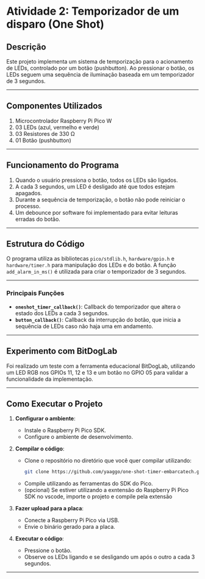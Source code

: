 # Atividade 2: Temporizador de um disparo (One Shot)

## Descrição
Este projeto implementa um sistema de temporização para o acionamento de LEDs, controlado por um botão (pushbutton). Ao pressionar o botão, os LEDs seguem uma sequência de iluminação baseada em um temporizador de 3 segundos.

---

## Componentes Utilizados
1. Microcontrolador Raspberry Pi Pico W
2. 03 LEDs (azul, vermelho e verde)
3. 03 Resistores de 330 Ω
4. 01 Botão (pushbutton)

---

## Funcionamento do Programa
1. Quando o usuário pressiona o botão, todos os LEDs são ligados.
2. A cada 3 segundos, um LED é desligado até que todos estejam apagados.
3. Durante a sequência de temporização, o botão não pode reiniciar o processo.
4. Um debounce por software foi implementado para evitar leituras erradas do botão.

---

## Estrutura do Código
O programa utiliza as bibliotecas `pico/stdlib.h`, `hardware/gpio.h` e `hardware/timer.h` para manipulação dos LEDs e do botão. A função `add_alarm_in_ms()` é utilizada para criar o temporizador de 3 segundos.

---

### Principais Funções
- **`oneshot_timer_callback()`**: Callback do temporizador que altera o estado dos LEDs a cada 3 segundos.
- **`button_callback()`**: Callback da interrupção do botão, que inicia a sequência de LEDs caso não haja uma em andamento.
  
---

## Experimento com BitDogLab
Foi realizado um teste com a ferramenta educacional BitDogLab, utilizando um LED RGB nos GPIOs 11, 12 e 13 e um botão no GPIO 05 para validar a funcionalidade da implementação.

---

## Como Executar o Projeto

1) **Configurar o ambiente**:
   - Instale o Raspberry Pi Pico SDK.
   - Configure o ambiente de desenvolvimento.

2) **Compilar o código**:
   - Clone o repositório no diretório que você quer compilar utilizando:
     ```bash
     git clone https://github.com/yaaggo/one-shot-timer-embarcatech.git
     ```
   - Compile utilizando as ferramentas do SDK do Pico.
   - (opcional) Se estiver utilizando a exntensão do Raspberry Pi Pico SDK no vscode, importe o projeto e compile pela extensão

4) **Fazer upload para a placa**:
   - Conecte a Raspberry Pi Pico via USB.
   - Envie o binário gerado para a placa.

5) **Executar o código**:
   - Pressione o botão.
   - Observe os LEDs ligando e se desligando um após o outro a cada 3 segundos.
---
